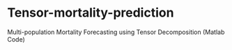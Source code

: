 # Tensor-mortality-prediction
Multi-population Mortality Forecasting using  Tensor Decomposition (Matlab Code)
